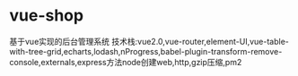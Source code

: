 # vue-shop
基于vue实现的后台管理系统
技术栈:vue2.0,vue-router,element-UI,vue-table-with-tree-grid,echarts,lodash,nProgress,babel-plugin-transform-remove-console,externals,express方法node创建web,http,gzip压缩,pm2
